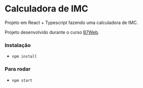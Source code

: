 # Calculadora de IMC

Projeto em React + Typescript
fazendo uma calculadora de IMC.

Projeto desenvolvido durante o curso [B7Web](https://b7web.com.br).

### Instalação 
- `npm install`

### Para rodar
- `npm start`